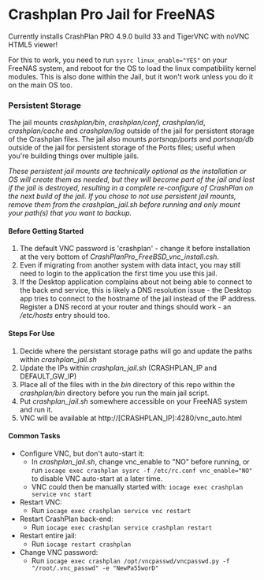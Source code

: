 # Crashplan Pro Jail for FreeNAS

Currently installs CrashPlan PRO 4.9.0 build 33 and TigerVNC with noVNC HTML5 viewer!

For this to work, you need to run `sysrc linux_enable="YES"` on your FreeNAS system, and reboot for the OS to load the linux compatibility kernel modules.  This is also done within the Jail, but it won't work unless you do it on the main OS too.

### Persistent Storage
The jail mounts _crashplan/bin_, _crashplan/conf_, _crashplan/id_, _crashplan/cache_ and _crashplan/log_ outside of the jail for persistent storage of the Crashplan files.
The jail also mounts _portsnap/ports_ and _portsnap/db_ outside of the jail for persistent storage of the Ports files; useful when you're building things over multiple jails.

_These persistent jail mounts are technically optional as the installation or OS will create them as needed, but they will become part of the jail and lost if the jail is destroyed, resulting in a complete re-configure of CrashPlan on the next build of the jail. If you chose to not use persistent jail mounts, remove them from the crashplan_jail.sh before running and only mount your path(s) that you want to backup._

#### Before Getting Started
1. The default VNC password is 'crashplan' - change it before installation at the very bottom of _CrashPlanPro_FreeBSD_vnc_install.csh_.
1. Even if migrating from another system with data intact, you may still need to login to the application the first time you use this jail.
1. If the Desktop application complains about not being able to connect to the back end service, this is likely a DNS resolution issue - the Desktop app tries to connect to the hostname of the jail instead of the IP address. Register a DNS record at your router and things should work - an _/etc/hosts_ entry should too.

#### Steps For Use
1. Decide where the persistant storage paths will go and update the paths within _crashplan_jail.sh_ 
1. Update the IPs within _crashplan_jail.sh_ (CRASHPLAN_IP and DEFAULT_GW_IP)
1. Place all of the files with in the _bin_ directory of this repo within the _crashplan/bin_ directory before you run the main jail script.
1. Put _crashplan_jail.sh_ somewhere accessible on your FreeNAS system and run it.
1. VNC will be available at http://[CRASHPLAN_IP]:4280/vnc_auto.html

#### Common Tasks
- Configure VNC, but don't auto-start it:
  - In _crashplan_jail.sh_, change vnc_enable to "NO" before running, or run `iocage exec crashplan sysrc -f /etc/rc.conf vnc_enable="NO"` to disable VNC auto-start at a later time.
  - VNC could then be manually started with: `iocage exec crashplan service vnc start`
- Restart VNC:
  - Run `iocage exec crashplan service vnc restart`
- Restart CrashPlan back-end:
  - Run `iocage exec crashplan service crashplan restart`
- Restart entire jail:
  - Run `iocage restart crashplan`
- Change VNC password:
  - Run `iocage exec crashplan /opt/vncpasswd/vncpasswd.py -f "/root/.vnc_passwd" -e "NewPa55worD"`
